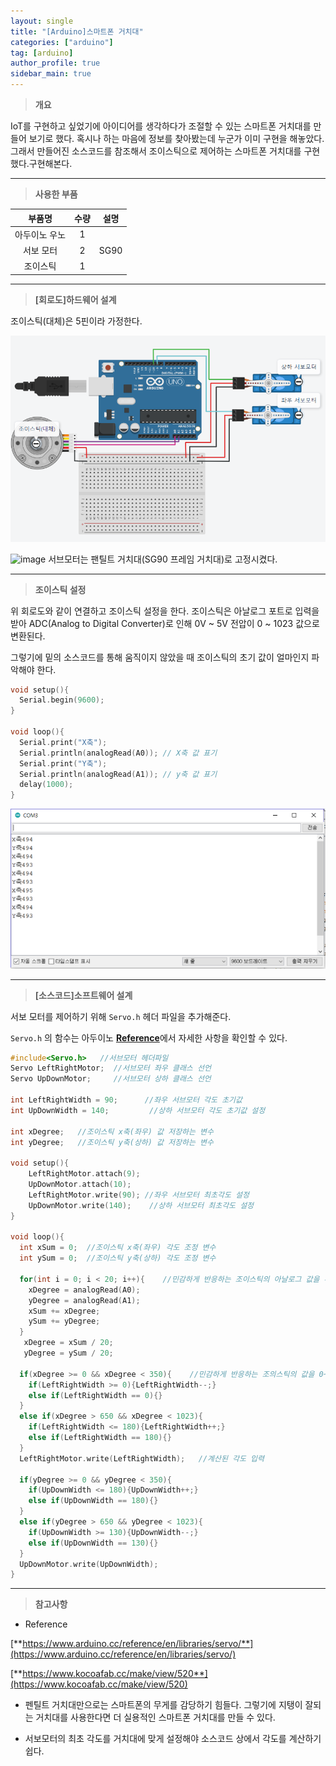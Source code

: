 ```yaml
---
layout: single
title: "[Arduino]스마트폰 거치대"
categories: ["arduino"]
tag: [arduino]
author_profile: true
sidebar_main: true
---
```



> **개요**

IoT를 구현하고 싶었기에 아이디어를 생각하다가 조절할 수 있는 스마트폰 거치대를 만들어 보기로 했다. 혹시나 하는 마음에 정보를 찾아봤는데 누군가 이미 구현을 해놓았다. 그래서 만들어진 소스코드를 참조해서 조이스틱으로 제어하는 스마트폰 거치대를 구현했다.구현해본다. 


---

> __사용한 부품__

|부품명|수량|설명|
|:---:|:---:|:---:|
|아두이노 우노|1|  |
|서보 모터|2| SG90 |
|조이스틱|1|  |

---

> **[회로도]하드웨어 설계**

조이스틱(대체)은 5핀이라 가정한다.

![circuit](https://github.com/JiJinWoo/JiJinWoo.github.io/blob/master/assets/images/blog/%ED%9A%8C%EB%A1%9C%EB%8F%84.PNG?raw=true)

![image](https://github.com/JiJinWoo/JiJinWoo.github.io/blob/master/assets/images/blog/Merged_document.jpg?raw=true)
서브모터는 팬틸트 거치대(SG90 프레임 거치대)로 고정시켰다.

---

> **조이스틱 설정**

위 회로도와 같이 연결하고 조이스틱 설정을 한다. 조이스틱은 아날로그 포트로 입력을 받아 ADC(Analog to Digital Converter)로 인해 0V ~ 5V 전압이 0 ~ 1023 값으로 변환된다. 


그렇기에 밑의 소스코드를 통해 움직이지 않았을 때 조이스틱의 초기 값이 얼마인지 파악해야 한다.

```cpp
void setup(){
  Serial.begin(9600);
}

void loop(){
  Serial.print("X축");
  Serial.println(analogRead(A0)); // X축 값 표기
  Serial.print("Y축");
  Serial.println(analogRead(A1)); // y축 값 표기 
  delay(1000);                                 
}
```

![circuit](https://github.com/JiJinWoo/JiJinWoo.github.io/blob/master/assets/images/blog/x,y.PNG?raw=true)

---

> **[소스코드]소프트웨어 설계**

서보 모터를 제어하기 위해 ```Servo.h``` 헤더 파일을 추가해준다.


```Servo.h``` 의 함수는  아두이노 [**Reference**](https://www.arduino.cc/reference/en/libraries/servo/)에서 자세한 사항을 확인할 수 있다.

```cpp
#include<Servo.h>   //서브모터 헤더파일
Servo LeftRightMotor;  //서브모터 좌우 클래스 선언
Servo UpDownMotor;     //서브모터 상하 클래스 선언

int LeftRightWidth = 90;      //좌우 서브모터 각도 초기값
int UpDownWidth = 140;         //상하 서브모터 각도 초기값 설정

int xDegree;   //조이스틱 x축(좌우) 값 저장하는 변수
int yDegree;   //조이스틱 y축(상하) 값 저장하는 변수

void setup(){
    LeftRightMotor.attach(9);
    UpDownMotor.attach(10);   
    LeftRightMotor.write(90); //좌우 서브모터 최초각도 설정
    UpDownMotor.write(140);    //상하 서브모터 최초각도 설정
}

void loop(){
  int xSum = 0;  //조이스틱 x축(좌우) 각도 조정 변수
  int ySum = 0;  //조이스틱 y축(상하) 각도 조정 변수

  for(int i = 0; i < 20; i++){    //민감하게 반응하는 조이스틱의 아날로그 값을 추출하여 오차범위 조절
    xDegree = analogRead(A0);
    yDegree = analogRead(A1);
    xSum += xDegree;
    ySum += yDegree;
  }
   xDegree = xSum / 20;
   yDegree = ySum / 20;

  if(xDegree >= 0 && xDegree < 350){	//민감하게 반응하는 조의스틱의 값을 0~350 범위로 조정
    if(LeftRightWidth >= 0){LeftRightWidth--;}
    else if(LeftRightWidth == 0){}
  }
  else if(xDegree > 650 && xDegree < 1023){
    if(LeftRightWidth <= 180){LeftRightWidth++;}
    else if(LeftRightWidth == 180){}
  }
  LeftRightMotor.write(LeftRightWidth);   //계산된 각도 입력
  
  if(yDegree >= 0 && yDegree < 350){
    if(UpDownWidth <= 180){UpDownWidth++;}
    else if(UpDownWidth == 180){}
  }
  else if(yDegree > 650 && yDegree < 1023){
    if(UpDownWidth >= 130){UpDownWidth--;}
    else if(UpDownWidth == 130){}
  }
  UpDownMotor.write(UpDownWidth);
}

```

---

> **참고사항**

* Reference 

[**https://www.arduino.cc/reference/en/libraries/servo/**](https://www.arduino.cc/reference/en/libraries/servo/) 


[**https://www.kocoafab.cc/make/view/520**](https://www.kocoafab.cc/make/view/520) 

* 펜틸트 거치대만으로는 스마트폰의 무게를 감당하기 힘들다. 그렇기에 지탱이 잘되는 거치대를 사용한다면 더 실용적인 스마트폰 거치대를 만들 수 있다.

*  서보모터의 최초 각도를 거치대에 맞게 설정해야 소스코드 상에서 각도를 계산하기 쉽다.